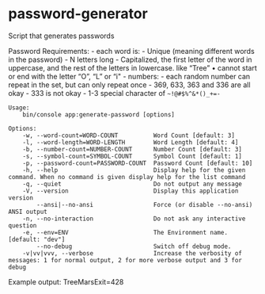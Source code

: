 # password-generator
Script that generates passwords


Password Requirements:
	- each word is:
		- Unique (meaning different words in the password)
		- N letters long
		- Capitalized, the first letter of the word in uppercase, and the rest of the letters in lowercase. like “Tree”
		• cannot start or end with the letter “O”, “L” or “i"
	- numbers:
		- each random number can repeat in the set, but can only repeat once
			- 369, 633, 363 and 336 are all okay
			- 333 is not okay
	- 1-3 special character of `~!@#$%^&*()_+=-`


    Usage:
        bin/console app:generate-password [options]

    Options:
        -w, --word-count=WORD-COUNT          Word Count [default: 3]
        -l, --word-length=WORD-LENGTH        Word Length [default: 4]
        -b, --number-count=NUMBER-COUNT      Number Count [default: 3]
        -s, --symbol-count=SYMBOL-COUNT      Symbol Count [default: 1]
        -p, --password-count=PASSWORD-COUNT  Password Count [default: 10]
        -h, --help                           Display help for the given command. When no command is given display help for the list command
        -q, --quiet                          Do not output any message
        -V, --version                        Display this application version
            --ansi|--no-ansi                 Force (or disable --no-ansi) ANSI output
        -n, --no-interaction                 Do not ask any interactive question
        -e, --env=ENV                        The Environment name. [default: "dev"]
            --no-debug                       Switch off debug mode.
        -v|vv|vvv, --verbose                 Increase the verbosity of messages: 1 for normal output, 2 for more verbose output and 3 for debug


Example output: TreeMarsExit=428
